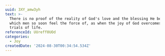 ```yaml
---
uuid: 3XY_amw3yh
text: >-
  There is no proof of the reality of God's love and the blessing He bestows,
  which men so soon feel the force of, as when the joy of God overcomes all the
  trials of life.
referenceId: UUreff0UOd
categories:
  - Joy
createdDate: '2024-08-30T00:34:54.534Z'
---
```


